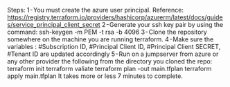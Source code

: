 Steps:
1 - You must create the azure user principal. Reference:
https://registry.terraform.io/providers/hashicorp/azurerm/latest/docs/guides/service_principal_client_secret
2 - Generate your ssh key pair by using the command:
ssh-keygen -m PEM -t rsa -b 4096
3 - Clone the repository somewhere on the machine you are running terraform.
4 - Make sure the variables : #Subscription ID, #Principal Client ID, #Principal Client SECRET, #Tenant ID are updated accordingly
5 - Run on a jumpserver from azure or any other provider the following from the directory you cloned the repo:
terraform init
terraform valiate
terraform plan -out main.tfplan
terraform apply main.tfplan
It takes more or less 7 minutes to complete.
